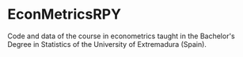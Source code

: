 # EconMetricsRPY
Code and data of the course in econometrics taught in the Bachelor's Degree in Statistics of the University of Extremadura (Spain).
